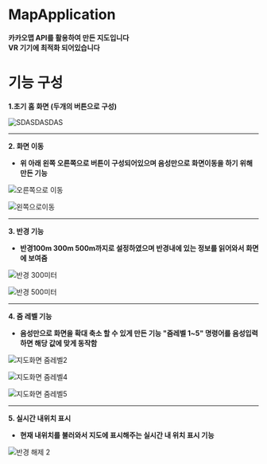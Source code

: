 # MapApplication
**카카오맵 API를 활용하여 만든 지도입니다**  
**VR 기기에 최적화 되어있습니다**  

# 기능 구성
**1.초기 홈 화면 (두개의 버튼으로 구성)** 

![SDASDASDAS](https://user-images.githubusercontent.com/98893006/183958920-3d84e62f-af7e-45d2-8dc6-27dfa42492d8.png)  

----------

**2. 화면 이동**  

* **위 아래 왼쪽 오른쪽으로 버튼이 구성되어있으며 음성만으로 화면이동을 하기 위해 만든 기능**   


![오른쪽으로 이동](https://user-images.githubusercontent.com/98893006/183954706-f7c29e9f-0260-4d7f-b7f6-dabe57c3c3be.png)  

![왼쪽으로이동](https://user-images.githubusercontent.com/98893006/183954716-f3327706-4b02-4a7b-b1ca-92ef48c1479d.png)  

----------
  
**3. 반경 기능**  

* **반경100m 300m 500m까지로 설정하였으며 반경내에 있는 정보를 읽어와서 화면에 보여줌**   


![반경 300미터](https://user-images.githubusercontent.com/98893006/183955247-5513365c-252b-4da3-b7f8-2f2362b2120f.png)  

![반경 500미터](https://user-images.githubusercontent.com/98893006/183955265-284c2166-1f5c-4089-9686-5b32cd57c280.png)
  
-----------

**4. 줌 레벨 기능** 

* **음성만으로 화면을 확대 축소 할 수 있게 만든 기능 "줌레벨 1~5" 명령어를 음성입력하면 해당 값에 맞게 동작함**   


![지도화면 줌레벨2](https://user-images.githubusercontent.com/98893006/183956098-6778c90a-87ff-481a-8a57-abea57cef7d0.png)
  
![지도화면 줌레벨4](https://user-images.githubusercontent.com/98893006/184545682-ec0c4983-7453-44ac-aaa8-73ac7f553104.png)
  
![지도화면 줌레벨5](https://user-images.githubusercontent.com/98893006/184545687-1b84d080-6444-416a-9680-d0b959885699.png)

  
-----------

**5. 실시간 내위치 표시**

* **현재 내위치를 불러와서 지도에 표시해주는 실시간 내 위치 표시 기능**   



![반경 해제 2](https://user-images.githubusercontent.com/98893006/183956512-21f575ca-96e7-4f72-b2e6-d0bd3139cbc6.png)



